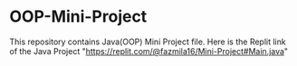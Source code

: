 # OOP-Mini-Project
This repository contains Java(OOP) Mini Project file.
Here is the Replit link of the Java Project "https://replit.com/@fazmila16/Mini-Project#Main.java"
